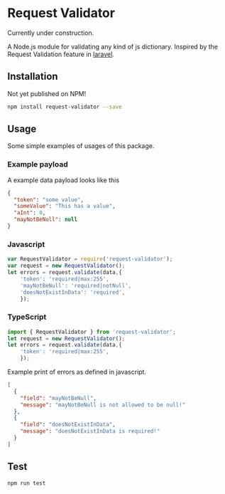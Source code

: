 # Request Validator
Currently under construction.

A Node.js module for validating any kind of js dictionary.
Inspired by the Request Validation feature in [laravel](https://laravel.com/docs/5.8/validation).
 
## Installation 
Not yet published on NPM!
```sh
npm install request-validator --save
```
## Usage
Some simple examples of usages of this package.
### Example payload
A example data payload looks like this
```JSON
{
  "token": "some value",
  "someValue": "This has a value",
  "aInt": 0,
  "mayNotBeNull": null
}
```

### Javascript
```javascript
var RequestValidator = require('request-validator');
var request = new RequestValidator();
let errors = request.validate(data,{
    'token': 'required|max:255',
    'mayNotBeNull': 'required|notNull',
    'doesNotExistInData': 'required',
    });
```
### TypeScript
```typescript
import { RequestValidator } from 'request-validator';
let request = new RequestValidator();
let errors = request.validate(data,{
    'token': 'required|max:255',
    });
```
Example print of errors as defined in javascript.
```json
[
  {
    "field": "mayNotBeNull",
    "message": "mayNotBeNull is not allowed to be null!"
  },
  {
    "field": "doesNotExistInData",
    "message": "doesNotExistInData is required!"
  }
]
```
## Test
```sh
npm run test
```